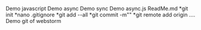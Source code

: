 Demo javascript 
Demo async
Demo sync 
Demo async.js
ReadMe.md
*git init 
*nano .gitignore
*git add --all
*git commit -m""
*git remote add origin ....
Demo git of webstorm
